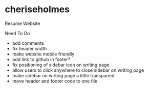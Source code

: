 # cheriseholmes

Resume Website


Need To Do
- add comments
- fix header width
- make website mobile friendly
- add link to github in footer?
- fix positioning of sidebar icon on writing page
- allow users to click anywhere to close sidebar on writing page
- make sidebar on writing page a little transparent
- move header and footer code to one file
